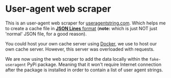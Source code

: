 # User-agent web scraper

This is an user-agent web scraper for [useragentstring.com](https://useragentstring.com). Which helps me to create a cache file in [**JSON Lines** format](https://jsonlines.org/) (**note:** which is just NOT just 'normal' JSON file, for a good reason).

You could host your own cache server using [Docker](Dockerfile), we use to host our own cache server. However, this server was overloaded with requests.

We are now using the web scraper to add the data locally within the `fake-useragent` PyPi package. Meaning that it won't require Internet connection after the package is installed in order to contain a list of user agent strings.
